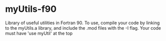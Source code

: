 # myUtils-f90
Library of useful utilities in Fortran 90. To use, compile your code by linking to the myUtils.a library, and include the .mod files with the -I flag. Your code must have 'use myUtil' at the top 
